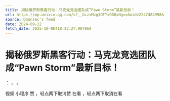 ```yaml
---
title: 揭秘俄罗斯黑客行动：马克龙竞选团队成“Pawn Storm”最新目标！
url: https://mp.weixin.qq.com/s?__biz=Mzg3OTYxODQxNg==&mid=2247484998&idx=1&sn=21761132273c641530c53405f5db45c8
source: Doonsec's feed
date: 2024-09-22
fetch_date: 2025-10-06T18:22:27.907868
---
```


# 揭秘俄罗斯黑客行动：马克龙竞选团队成“Pawn Storm”最新目标！

：
，
。

视频
小程序
赞
，轻点两下取消赞
在看
，轻点两下取消在看